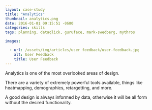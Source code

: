 ```yaml
---
layout: case-study
title: "Analytics"
thumbnail: analytics.png
date: 2016-01-01 09:15:51 -0600
categories: skills
tags: planning, dataqlick, guruface, mark-swedberg, mythros

images:

  - url: /assets/img/articles/user feedback/user-feedback.jpg
    alt: User Feedback
    title: User Feedback
---
```


<p>Analytics is one of the most overlooked areas of design.</p>
<p>There are a variety of extremely powerful tools available, things like heatmapping, demographics, retargetting, and more.</p>
<p>A good design is always informed by data, otherwise it will be all form without the desired functionality.</p>